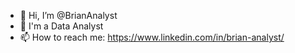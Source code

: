 - 👋 Hi, I’m @BrianAnalyst
- 👀 I'm a Data Analyst
- 📫 How to reach me: https://www.linkedin.com/in/brian-analyst/

<!---
BrianAvila819/BrianAvila819 is a ✨ special ✨ repository because its `README.md` (this file) appears on your GitHub profile.
You can click the Preview link to take a look at your changes.
--->
